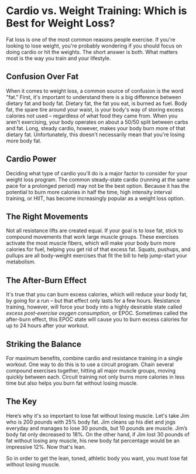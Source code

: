 # Cardio vs. Weight Training: Which is Best for Weight Loss?

Fat loss is one of the most common reasons people exercise. If you're looking to lose weight, you're probably wondering if you should focus on doing cardio or hit the weights. The short answer is both. What matters most is the way you train and your lifestyle.

## Confusion Over Fat

When it comes to weight loss, a common source of confusion is the word "fat." First, it's important to understand there is a big difference between dietary fat and body fat. Dietary fat, the fat you eat, is burned as fuel. Body fat, the spare tire around your waist, is your body's way of storing excess calories not used &ndash; regardless of what food they came from. When you aren't exercising, your body operates on about a 50/50 split between carbs and fat. Long, steady cardio, however, makes your body burn more of that dietary fat. Unfortunately, this doesn't necessarily mean that you're losing more body fat.

## Cardio Power

Deciding what type of cardio you'll do is a major factor to consider for your weight loss program. The common steady-state cardio (running at the same pace for a prolonged period) may not be the best option. Because it has the potential to burn more calories in half the time, high intensity interval training, or HIIT, has become increasingly popular as a weight loss option.

## The Right Movements

Not all resistance lifts are created equal. If your goal is to lose fat, stick to compound movements that work large muscle groups. These exercises activate the most muscle fibers, which will make your body burn more calories for fuel, helping you get rid of that excess fat. Squats, pushups, and pullups are all body-weight exercises that fit the bill to help jump-start your metabolism.

## The After-Burn Effect

It's true that you can burn excess calories, which will reduce your body fat, by going for a run &ndash; but that effect only lasts for a few hours. Resistance training, however, will force your body into a highly desirable state called _excess post-exercise oxygen consumption_, or EPOC. Sometimes called the after-burn effect, this EPOC state will cause you to burn excess calories for up to 24 hours after your workout.

## Striking the Balance

For maximum benefits, combine cardio and resistance training in a single workout. One way to do this is to use a circuit program. Chain several compound exercises together, hitting all major muscle groups, moving quickly between each. Circuit training not only burns more calories in less time but also helps you burn fat without losing muscle.


## The Key

Here’s why it's so important to lose fat without losing muscle. Let's take Jim who is 200 pounds with 25% body fat. Jim cleans up his diet and jogs everyday and manages to lose 30 pounds, but 10 pounds are muscle. Jim’s body fat only decreased to 18%. On the other hand, if Jim lost 30 pounds of fat without losing any muscle, his new body fat percentage would be an impressive 12%. Now that's lean.

So in order to get the lean, toned, athletic body you want, you must lose fat without losing muscle.